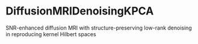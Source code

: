 # DiffusionMRIDenoisingKPCA
SNR-enhanced diffusion MRI with structure-preserving low-rank denoising in reproducing kernel Hilbert spaces
